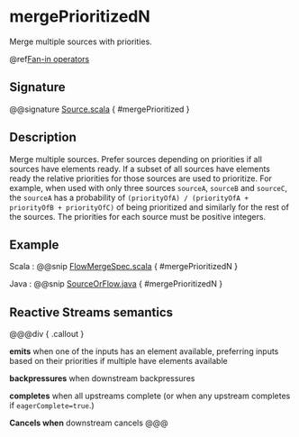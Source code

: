 # mergePrioritizedN

Merge multiple sources with priorities.

@ref[Fan-in operators](../index.md#fan-in-operators)

## Signature

@@signature [Source.scala](/gemini-stream/src/main/scala/gemini/stream/scaladsl/Source.scala) { #mergePrioritized }

## Description

Merge multiple sources. Prefer sources depending on priorities if all sources have elements ready. If a subset of all
sources have elements ready the relative priorities for those sources are used to prioritize. For example, when used 
with only three sources `sourceA`, `sourceB` and `sourceC`, the `sourceA` has a probability of `(priorityOfA) / (priorityOfA + priorityOfB + priorityOfC)` of being 
prioritized and similarly for the rest of the sources. The priorities for each source must be positive integers.

## Example
Scala
:   @@snip [FlowMergeSpec.scala](/gemini-stream-tests/src/test/scala/gemini/stream/scaladsl/FlowMergeSpec.scala) { #mergePrioritizedN }

Java
:   @@snip [SourceOrFlow.java](/gemini-docs/src/test/java/jdocs/stream/operators/SourceOrFlow.java) { #mergePrioritizedN }

## Reactive Streams semantics

@@@div { .callout }

**emits** when one of the inputs has an element available, preferring inputs based on their priorities if multiple have elements available

**backpressures** when downstream backpressures

**completes** when all upstreams complete (or when any upstream completes if `eagerComplete=true`.)

**Cancels when** downstream cancels
@@@

